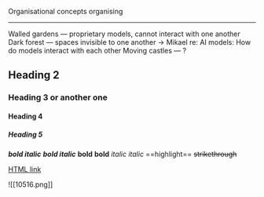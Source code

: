 Organisational concepts
organising
- --
Walled gardens — proprietary models, cannot interact with one another
Dark forest — spaces invisible to one another
-> Mikael re: AI models: How do models interact with each other
Moving castles — ?

## Heading 2
### Heading 3 or another one
#### Heading 4
##### Heading 5

***bold italic*** ___bold italic___
**bold** __bold__
*italic* _italic_
==highlight==
~~strikethrough~~

[HTML link](https://mborn.eu)

![[10516.png]]